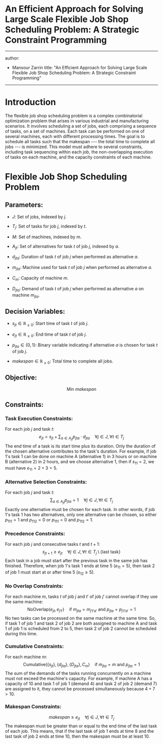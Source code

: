 # An Efficient Approach for Solving Large Scale Flexible Job Shop Scheduling Problem: A Strategic Constraint Programming

---
author:
- Mansour Zarrin
title: "An Efficient Approach for Solving Large Scale Flexible Job Shop
  Scheduling Problem: A Strategic Constraint Programming"
---

# Introduction

The flexible job shop scheduling problem is a complex combinatorial
optimization problem that arises in various industrial and manufacturing
scenarios. It involves scheduling a set of jobs, each comprising a
sequence of tasks, on a set of machines. Each task can be performed on
one of several machines, each with different processing times. The goal
is to schedule all tasks such that the makespan --- the total time to
complete all jobs --- is minimized. This model must adhere to several
constraints, including task sequencing within each job, the
non-overlapping execution of tasks on each machine, and the capacity
constraints of each machine.

# Flexible Job Shop Scheduling Problem 
## Parameters: 

-   $J$: Set of jobs, indexed by $j$.

-   $T_j$: Set of tasks for job $j$, indexed by $t$.

-   $M$: Set of machines, indexed by $m$.

-   $A_{jt}$: Set of alternatives for task $t$ of job $j$, indexed by
    $a$.

-   $d_{jta}$: Duration of task $t$ of job $j$ when performed as
    alternative $a$.

-   $m_{jta}$: Machine used for task $t$ of job $j$ when performed as
    alternative $a$.

-   $C_m$: Capacity of machine $m$.

-   $D_{jta}$: Demand of task $t$ of job $j$ when performed as
    alternative $a$ on machine $m_{jta}$.

## Decision Variables: 

-   $s_{jt} \in \mathbb{R}_{\geq 0}$: Start time of task $t$ of job $j$.

-   $e_{jt} \in \mathbb{R}_{\geq 0}$: End time of task $t$ of job $j$.

-   $p_{jta} \in \{0, 1\}$: Binary variable indicating if alternative
    $a$ is chosen for task $t$ of job $j$.

-   $makespan \in \mathbb{R}_{\geq 0}$: Total time to complete all jobs.

## Objective: 

$$\text{Min } makespan$$

## Constraints: 

### Task Execution Constraints: 
For each job $j$ and task $t$:
$$e_{jt} = s_{jt} + \sum_{a \in A_{jt}} p_{jta} \cdot d_{jta} \quad \forall j \in J, \forall t \in T_j$$
The end time of a task is its start time plus its duration. Only the
duration of the chosen alternative contributes to the task's duration.
For example, if job 1's task 1 can be done on machine A (alternative 1)
in 3 hours or on machine B (alternative 2) in 2 hours, and we choose
alternative 1, then if $s_{11}=2$, we must have $e_{11} = 2 + 3 = 5$.

### Alternative Selection Constraints: 

For each job $j$ and task $t$:
$$\sum_{a \in A_{jt}} p_{jta} = 1 \quad \forall j \in J, \forall t \in T_j$$
Exactly one alternative must be chosen for each task. In other words, if
job 1's task 1 has two alternatives, only one alternative can be chosen,
so either $p_{111} = 1$ and $p_{112} = 0$ or $p_{111} = 0$ and
$p_{112} = 1$.

### Precedence Constraints: 

For each job $j$ and consecutive tasks $t$ and $t+1$:
$$s_{jt+1} \geq e_{jt} \quad \forall j \in J, \forall t \in T_j \setminus \{ \text{last task} \}$$
Each task in a job must start after the previous task in the same job
has finished. Therefore, when job 1's task 1 ends at time 5
($e_{11} = 5$), then task 2 of job 1 must start at or after time 5
($s_{12} \geq 5$).

### No Overlap Constraints: 

For each machine $m$, tasks $t$ of job $j$ and $t'$ of job $j'$ cannot
overlap if they use the same machine:
$$\text{NoOverlap}(e_{jt}, e_{j't'}) \quad \text{if } m_{jta} = m_{j't'a'} \text{ and } p_{jta} = p_{j't'a'} = 1$$
No two tasks can be processed on the same machine at the same time. So,
if task 1 of job 1 and task 2 of job 2 are both assigned to machine A
and task 1 of job 1 is scheduled from 2 to 5, then task 2 of job 2
cannot be scheduled during this time.

### Cumulative Constraints:

For each machine $m$:
$$\text{Cumulative}\left( \{s_{jt}\}, \{d_{jta}\}, \{D_{jta}\}, C_m \right) \quad \text{if } m_{jta} = m \text{ and } p_{jta} = 1$$
The sum of the demands of the tasks running concurrently on a machine
must not exceed the machine's capacity. For example, if machine A has a
capacity of 10 and task 1 of job 1 (demand 4) and task 2 of job 2
(demand 7) are assigned to it, they cannot be processed simultaneously
because $4 + 7 > 10$.

### Makespan Constraints: 

$$makespan \geq e_{jt} \quad \forall j \in J, \forall t \in T_j$$ The
makespan must be greater than or equal to the end time of the last task
of each job. This means, that if the last task of job 1 ends at time 8
and the last task of job 2 ends at time 10, then the makespan must be at
least 10.

